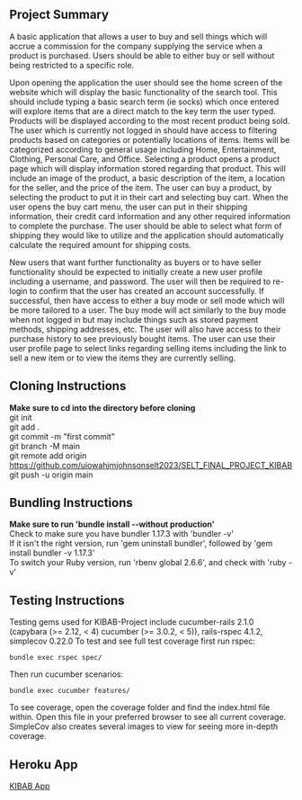 ## Project Summary
A basic application that allows a user to buy and sell things which will accrue a commission for the company supplying the service when a product is purchased. Users should be able to either buy or sell without being restricted to a specific role.

Upon opening the application the user should see the home screen of the website which will display the basic functionality of the search tool. This should include typing a basic search term (ie socks) which once entered will explore items that are a direct match to the key term the user typed. Products will be displayed according to the most recent product being sold. The user which is currently not logged in should have access to filtering products based on categories or potentially locations of items. Items will be categorized according to general usage including Home, Entertainment, Clothing, Personal Care, and Office. Selecting a product opens a product page which will display information stored regarding that product. This will include an image of the product, a basic description of the item, a location for the seller, and the price of the item. The user can buy a product, by selecting the product to put it in their cart and selecting buy cart. When the user opens the buy cart menu, the user can put in their shipping information, their credit card information and any other required information to complete the purchase. The user should be able to select what form of shipping they would like to utilize and the application should automatically calculate the required amount for shipping costs.

New users that want further functionality as buyers or to have seller functionality should be expected to initially create a new user profile including a username, and password. The user will then be required to re-login to confirm that the user has created an account successfully. If successful, then have access to either a buy mode or sell mode which will be more tailored to a user. The buy mode will act similarly to the buy mode when not logged in but may include things such as stored payment methods, shipping addresses, etc. The user will also have access to their purchase history to see previously bought items. The user can use their user profile page to select links regarding selling items including the link to sell a new item or to view the items they are currently selling.

## Cloning Instructions
**Make sure to cd into the directory before cloning**\
git init\
git add .\
git commit -m "first commit"\
git branch -M main\
git remote add origin https://github.com/uiowahjmjohnsonselt2023/SELT_FINAL_PROJECT_KIBAB \
git push -u origin main

## Bundling Instructions
**Make sure to run 'bundle install --without production'**\
Check to make sure you have bundler 1.17.3 with 'bundler -v'\
If it isn't the right version, run 'gem uninstall bundler', followed by 'gem install bundler -v 1.17.3'\
To switch your Ruby version, run 'rbenv global 2.6.6', and check with 'ruby -v'

## Testing Instructions
Testing gems used for KIBAB-Project include cucumber-rails 2.1.0 (capybara (>= 2.12, < 4) cucumber (>= 3.0.2, < 5)), rails-rspec 4.1.2, simplecov 0.22.0
To test and see full test coverage first run rspec:

    bundle exec rspec spec/
    
Then run cucumber scenarios:

    bundle exec cucumber features/
    
To see coverage, open the coverage folder and find the index.html file within. Open this file in your preferred browser to see all current coverage. SimpleCov also
creates several images to view for seeing more in-depth coverage.

## Heroku App
[KIBAB App](https://glacial-depths-15499-48fc4ab6a25b.herokuapp.com/)
